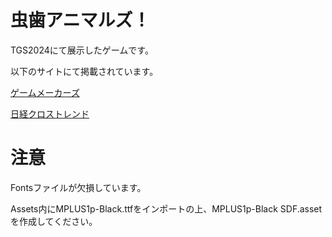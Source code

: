 # 虫歯アニマルズ！
TGS2024にて展示したゲームです。

以下のサイトにて掲載されています。

[ゲームメーカーズ](https://gamemakers.jp/article/2024_09_29_80746/)

[日経クロストレンド](https://xtrend.nikkei.com/atcl/contents/18/01045/00122/?n_cid=nbpnxr_twbn)

# 注意
Fontsファイルが欠損しています。

Assets内にMPLUS1p-Black.ttfをインポートの上、MPLUS1p-Black SDF.assetを作成してください。

